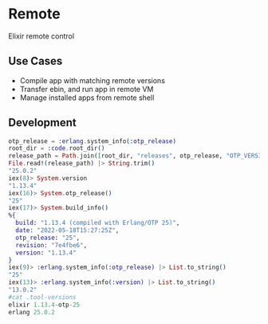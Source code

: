 # Remote

Elixir remote control

## Use Cases

- Compile app with matching remote versions
- Transfer ebin, and run app in remote VM
- Manage installed apps from remote shell

## Development

```elixir
otp_release = :erlang.system_info(:otp_release)
root_dir = :code.root_dir()
release_path = Path.join([root_dir, "releases", otp_release, "OTP_VERSION"])
File.read!(release_path) |> String.trim()
"25.0.2"
iex(8)> System.version
"1.13.4"
iex(16)> System.otp_release()
"25"
iex(17)> System.build_info()
%{
  build: "1.13.4 (compiled with Erlang/OTP 25)",
  date: "2022-05-18T15:27:25Z",
  otp_release: "25",
  revision: "7e4fbe6",
  version: "1.13.4"
}
iex(9)> :erlang.system_info(:otp_release) |> List.to_string()
"25"
iex(13)> :erlang.system_info(:version) |> List.to_string()
"13.0.2"
#cat .tool-versions
elixir 1.13.4-otp-25
erlang 25.0.2
```
